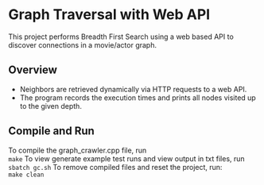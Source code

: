 # Graph Traversal with Web API
This project performs Breadth First Search using a web based API to discover connections in a movie/actor graph.
## Overview
- Neighbors are retrieved dynamically via HTTP requests to a web API.
- The program records the execution times and prints all nodes visited up to the given depth.
## Compile and Run
To compile the graph_crawler.cpp file, run\
`make`
To view generate example test runs and view output in txt files, run\
`sbatch gc.sh`
To remove compiled files and reset the project, run:\
`make clean`